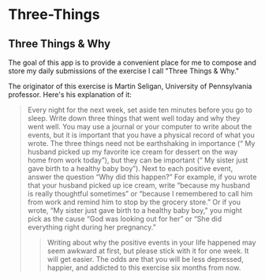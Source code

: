 # Three-Things

## Three Things & Why

The goal of this app is to provide a convenient place for me to compose and
store my daily submissions of the exercise I call "Three Things & Why."

The originator of this exercise is Martin Seligan, University of Pennsylvania
professor. Here's his explanation of it:

> Every night for the next week, set aside ten minutes before you go to sleep.
Write down three things that went well today and why they went well. You may use
a journal or your computer to write about the events, but it is important that
you have a physical record of what you wrote. The three things need not be
earthshaking in importance (“ My husband picked up my favorite ice cream for
dessert on the way home from work today”), but they can be important (“ My
sister just gave birth to a healthy baby boy”).
Next to each positive event, answer the question “Why did this happen?” For
example, if you wrote that your husband picked up ice cream, write “because
my husband is really thoughtful sometimes” or “because I remembered to call him
from work and remind him to stop by the grocery store.” Or if you wrote, “My
sister just gave birth to a healthy baby boy,” you might pick as the cause “God
was looking out for her” or “She did everything right during her pregnancy.”
>> Writing about why the positive events in your life happened may seem awkward
at first, but please stick with it for one week. It will get easier. The odds
are that you will be less depressed, happier, and addicted to this exercise six
months from now.
